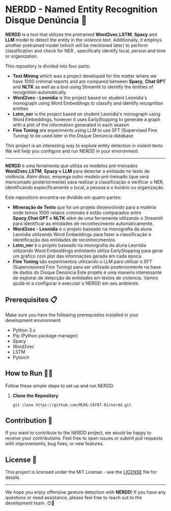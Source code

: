 # NERDD  - Named Entity Recognition Disque Denúncia 🚫

**NERDD** is a tool that utilizes the pretrained **Word2vec**,**LSTM**, **Spacy** and **LLM**  model to detect the entity in the violence text. Additionally, it employs another pretrained model (which will be mentioned later) to perform classification and check for NER , specifically identify local, person and time or organization.

This repository is divided into four parts:
- **Text Mining** which was a project developed for the matter where we have 1000 criminal reports and are compared between **Spacy**, **Chat GPT** and **NLTK** as well as a tool using Streamlit to identify the entities of recognition automatically.
- **Word2vec - Leonidia** is the project based on student Leonidia's monograph using Word Embeddings to classify and identify recognition entities
- **Lstm_ner** is the project based on student Leonidia's monograph using Word Embeddings, however it uses EarlyStopping to generate a graph with a plot of the information generated in each season
- **Fine Tuning** are experiments using LLM to use SFT (Supervised Fine Tuning) to be used later in the Disque Denúncia database

This project is an interesting way to explore entity detection in violent texts. We will help you configure and run NERDD in your environment.

----------------------------------------------------------------------------------------
**NERDD** é uma ferramenta que utiliza os modelos pré-treinados **Word2vec**,**LSTM**, **Spacy** e **LLM** para detectar a entidade no texto de violência. Além disso, emprega outro modelo pré-treinado (que será mencionado posteriormente) para realizar a classificação e verificar o NER, identificando especificamente o local, a pessoa e o horário ou organização.

Este repositório encontra-se dividido em quatro partes:

- **Mineração de Texto** que foi um projeto desenvolvido para a matéria onde temos 1000 relatos criminais e estão comparados entre **Spacy**,**Chat GPT** e **NLTK** além de uma ferramenta utilizando o Streamlit para identificar as entidades de reconhecimento automaticamente.
- **Word2vec - Leonidia** é o projeto baseado na monografia da aluna Leonidia utilizando Word Embeddings para fazer a classificação e identificação das entidades de reconhecimentos
- **Lstm_ner** é o projeto baseado na monografia da aluna Leonidia utilizando Word Embeddings entretanto utiliza EarlyStopping para gerar um gráfico com plot das informações gerada em cada época
- **Fine Tuning** são experimentos utilizando o LLM para utilizar o SFT (Supervisioned Fine Tuning) para ser utilizado posteriormente na base de dados do Disque Denúncia
Este projeto é uma maneira interessante de explorar de detecção de entidades em textos de violencia. Vamos ajudá-lo a configurar e executar o NERDD em seu ambiente.

## Prerequisites 📋

Make sure you have the following prerequisites installed in your development environment:

- Python 3.x
- Pip (Python package manager)
- Spacy
- Word2vec
- LSTM
- Pytorch

## How to Run 🏃‍♀️

Follow these simple steps to set up and run NERDD:

1. **Clone the Repository**

   ```shell
   git clone https://github.com/MLRG-CEFET-RJ/nerdd.git
   ```

## Contribution 🤝

If you want to contribute to the NERDD project, we would be happy to receive your contributions. Feel free to open issues or submit pull requests with improvements, bug fixes, or new features.

## License 📄

This project is licensed under the MIT License - see the [LICENSE](LICENSE) file for details.

---

We hope you enjoy offensive gesture detection with **NERDD**! If you have any questions or need assistance, please feel free to reach out to the development team. 😊👋